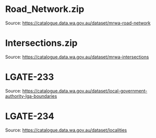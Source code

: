 # Road_Network.zip

Source:
https://catalogue.data.wa.gov.au/dataset/mrwa-road-network

# Intersections.zip

Source:
https://catalogue.data.wa.gov.au/dataset/mrwa-intersections

# LGATE-233

Source:
https://catalogue.data.wa.gov.au/dataset/local-government-authority-lga-boundaries

# LGATE-234

Source:
https://catalogue.data.wa.gov.au/dataset/localities



